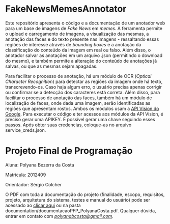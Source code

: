 # FakeNewsMemesAnnotator
Este repositório apresenta o código e a documentação de um anotador web para um base de imagens de *Fake News* em *memes*. A ferramenta permite o upload e carregamento de imagens, a visualização das mesmas, a anotação das faces e do texto presente nas imagens - ressaltando essas regiões de interesse através de *bounding boxes* e a anotação da classificação do conteúdo da imagem em real ou falso. Além disso, o anotador salvar as anotações em um arquivo .json (permitindo o download do mesmo), e também permite a alteração do conteúdo de anotações já salvas, ou que as mesmas sejam apagadas.

Para facilitar o processo de anotação, há um módulo de OCR (*Optical Character Recognition*) para detectar as regiões da imagem onde há texto, transcrevendo-os. Caso haja algum erro, o usuário precisa apenas corrigir ou confirmar se a detecção dos caracteres está correta. Além disso, para facilitar o processo de anotação das faces, também há um módulo de localização de faces, onde dada uma imagem, serão identificadas as regiões que apresentam rostos. Ambos os módulos usam a [API Vision do Google](https://cloud.google.com/vision). Para executar o código e ter acessos aos módulos da API Vision, é preciso gerar uma APIKEY. É possível gerar uma chave seguindo esses [passos](https://cloud.google.com/vision/docs/quickstart-client-libraries). Após obter suas credencias, coloque-as no arquivo service_creds.json.

# Projeto Final de Programação
 
Aluna: Polyana Bezerra da Costa

Matrícula: 2012409

Orientador: Sérgio Colcher

O PDF com toda a documentação do projeto (finalidade, escopo, requisitos, projeto, arquitetura do sistema, testes e manual do usuário) pode ser acessado ao <a href="documentation/documentacaoPFP_PolyanaCosta.pdf" download>clicar aqui</a> ou na pasta documentation/documentacaoPFP_PolyanaCosta.pdf. Qualquer dúvida, entrar em contato com *polyanabcosta@gmail.com*.
